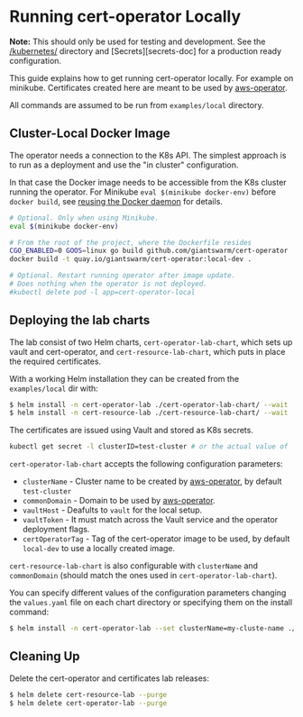 # Running cert-operator Locally

**Note:** This should only be used for testing and development. See the
[/kubernetes/][kubernetes-dir] directory and [Secrets][secrets-doc] for
a production ready configuration.

[kubernetes-dir]: https://github.com/giantswarm/cert-operator/tree/master/kubernetes
[secrests-doc]: https://github.com/giantswarm/cert-operator#secrets

This guide explains how to get running cert-operator locally. For example on
minikube. Certificates created here are meant to be used by [aws-operator].

All commands are assumed to be run from `examples/local` directory.

[aws-operator]: https://github.com/giantswarm/aws-operator

## Cluster-Local Docker Image

The operator needs a connection to the K8s API. The simplest approach is to run
as a deployment and use the "in cluster" configuration.

In that case the Docker image needs to be accessible from the K8s cluster
running the operator. For Minikube `eval $(minikube docker-env)` before `docker
build`, see [reusing the Docker daemon] for details.

[reusing the docker daemon]: https://github.com/kubernetes/minikube/blob/master/docs/reusing_the_docker_daemon.md

```bash
# Optional. Only when using Minikube.
eval $(minikube docker-env)

# From the root of the project, where the Dockerfile resides
CGO_ENABLED=0 GOOS=linux go build github.com/giantswarm/cert-operator
docker build -t quay.io/giantswarm/cert-operator:local-dev .

# Optional. Restart running operator after image update.
# Does nothing when the operator is not deployed.
#kubectl delete pod -l app=cert-operator-local
```

## Deploying the lab charts

The lab consist of two Helm charts, `cert-operator-lab-chart`, which sets up vault and cert-operator,
and `cert-resource-lab-chart`, which puts in place the required certificates.

With a working Helm installation they can be created from the `examples/local` dir with:

```bash
$ helm install -n cert-operator-lab ./cert-operator-lab-chart/ --wait
$ helm install -n cert-resource-lab ./cert-resource-lab-chart/ --wait
```

The certificates are issued using Vault and stored as K8s secrets.

```bash
kubectl get secret -l clusterID=test-cluster # or the actual value of `clusterName`
```

`cert-operator-lab-chart` accepts the following configuration parameters:
* `clusterName` - Cluster name to be created by [aws-operator], by default `test-cluster`
* `commonDomain` - Domain to be used by [aws-operator].
* `vaultHost` - Deafults to `vault` for the local setup.
* `vaultToken` - It must match across the Vault service and the operator deployment flags.
* `certOperatorTag` - Tag of the cert-operator image to be used, by default `local-dev` to use a locally created
image.

`cert-resource-lab-chart` is also configurable with `clusterName` and `commonDomain` (should match the ones
used in `cert-operator-lab-chart`).


You can specify different values of the configuration parameters changing the `values.yaml` file on each
chart directory or specifying them on the install command:
```bash
$ helm install -n cert-operator-lab --set clusterName=my-cluste-name ./cert-operator-lab-chart/ --wait
```

## Cleaning Up

Delete the cert-operator and certificates lab releases:

```bash
$ helm delete cert-resource-lab --purge
$ helm delete cert-operator-lab --purge
```
